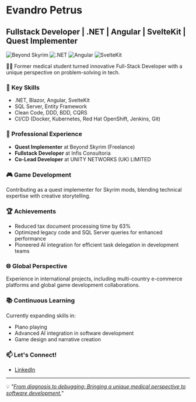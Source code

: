 # Evandro Petrus
## Fullstack Developer | .NET | Angular | SvelteKit | Quest Implementer

![Beyond Skyrim](https://img.shields.io/badge/Beyond%20Skyrim-Quest%20Implementer-blue)
![.NET](https://img.shields.io/badge/.NET-512BD4?style=flat&logo=dotnet&logoColor=white)
![Angular](https://img.shields.io/badge/Angular-DD0031?style=flat&logo=angular&logoColor=white)
![SvelteKit](https://img.shields.io/badge/SvelteKit-FF3E00?style=flat&logo=svelte&logoColor=white)

👨‍⚕️ Former medical student turned innovative Full-Stack Developer with a unique perspective on problem-solving in tech.

### 🚀 Key Skills
- .NET, Blazor, Angular, SvelteKit
- SQL Server, Entity Framework
- Clean Code, DDD, BDD, CQRS
- CI/CD (Docker, Kubernetes, Red Hat OpenShift, Jenkins, Git)

### 💼 Professional Experience
- **Quest Implementer** at Beyond Skyrim (Freelance)
- **Fullstack Developer** at Infis Consultoria
- **Co-Lead Developer** at UNITY NETWORKS (UK) LIMITED

### 🎮 Game Development
Contributing as a quest implementer for Skyrim mods, blending technical expertise with creative storytelling.

### 🏆 Achievements
- Reduced tax document processing time by 63%
- Optimized legacy code and SQL Server queries for enhanced performance
- Pioneered AI integration for efficient task delegation in development teams

### 🌐 Global Perspective
Experience in international projects, including multi-country e-commerce platforms and global game development collaborations.

### 📚 Continuous Learning
Currently expanding skills in:
- Piano playing
- Advanced AI integration in software development
- Game design and narrative creation

### 📫 Let's Connect!
- [LinkedIn](https://www.linkedin.com/in/evandro-petrus-dev)

---

💡 *"[From diagnosis to debugging: Bringing a unique medical perspective to software development.](https://medium.com/@evandroplferraz/from-diagnosis-to-debugging-how-medical-thinking-enhances-software-development-652307f9f7fc)"*
